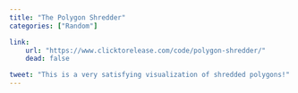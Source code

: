 ```yaml
---
title: "The Polygon Shredder"
categories: ["Random"]

link:
    url: "https://www.clicktorelease.com/code/polygon-shredder/"
    dead: false

tweet: "This is a very satisfying visualization of shredded polygons!"
---
```

